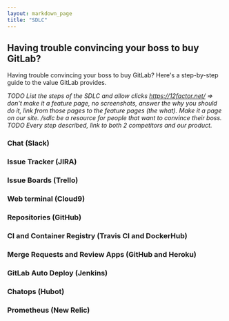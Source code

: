 ```yaml
---
layout: markdown_page
title: "SDLC"
---
```


## Having trouble convincing your boss to buy GitLab?

Having trouble convincing your boss to buy GitLab? Here's a step-by-step guide to the value GitLab provides.

*TODO List the steps of the SDLC and allow clicks https://12factor.net/ => don't make it a feature page, no screenshots, answer the why you should do it, link from those pages to the feature pages (the what). Make it a page on our site. /sdlc be a resource for people that want to convince their boss.*  
*TODO Every step described, link to both 2 competitors and our product.*

### Chat (Slack)
### Issue Tracker (JIRA)
### Issue Boards (Trello)
### Web terminal (Cloud9)
### Repositories (GitHub)
### CI and Container Registry (Travis CI and DockerHub)
### Merge Requests and Review Apps (GitHub and Heroku)
### GitLab Auto Deploy (Jenkins)
### Chatops (Hubot)
### Prometheus (New Relic)
